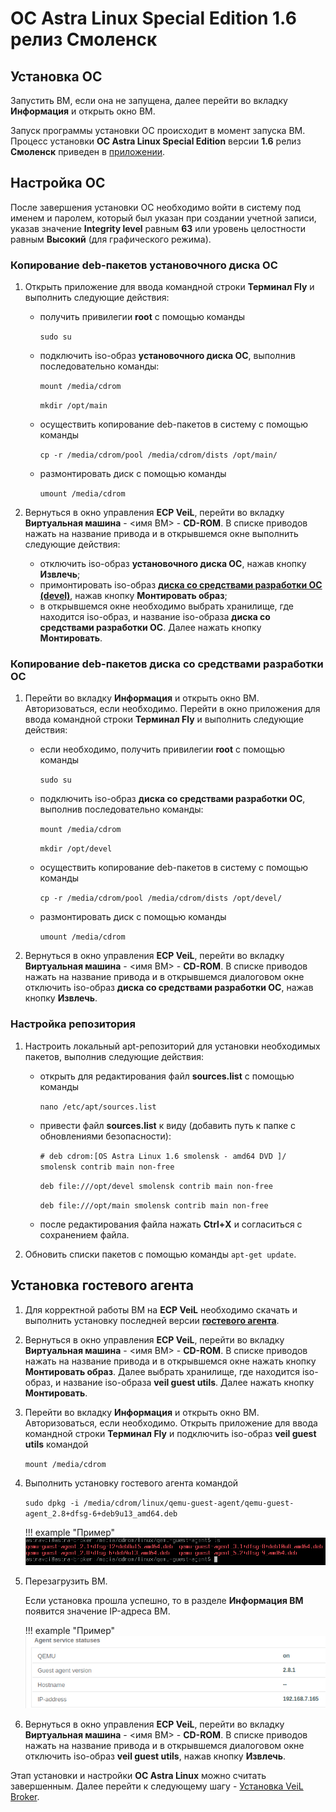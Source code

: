 # ОС Astra Linux Special Edition 1.6 релиз Смоленск

## Установка ОС

Запустить ВМ, если она не запущена, далее перейти во вкладку **Информация** и открыть окно ВМ.

Запуск программы установки ОС происходит в момент запуска ВМ. Процесс установки **ОС 
Astra Linux Special Edition** версии **1.6** релиз **Смоленск** приведен в [приложении](../../../application1-6.md). 

## Настройка ОС

После завершения установки ОС необходимо войти в систему под именем и паролем, который был 
указан при создании учетной записи, указав значение **Integrity level** равным **63** или уровень целостности 
равным **Высокий** (для графического режима).

### Копирование deb-пакетов установочного диска ОС

1. Открыть приложение для ввода командной строки **Терминал Fly** и выполнить следующие действия:

      - получить привилегии **root** с помощью команды
        
          `sudo su`
     
      - подключить iso-образ **установочного диска ОС**, выполнив последовательно команды:
     
          `mount /media/cdrom`
     
          `mkdir /opt/main`
     
      - осуществить копирование deb-пакетов в систему с помощью команды
        
          `cp -r /media/cdrom/pool /media/cdrom/dists /opt/main/`
        
      - размонтировать диск с помощью команды
        
          `umount /media/cdrom`

1. Вернуться в окно управления **ECP VeiL**, перейти во вкладку **Виртуальная машина** - <имя ВМ> - **CD-ROM**. 
В списке приводов нажать на название привода и в открывшемся окне выполнить следующие действия:

      - отключить iso-образ **установочного диска ОС**, нажав кнопку **Извлечь**;
      - примонтировать iso-образ 
        [**диска со средствами разработки ОС (devel)**](https://veil-update.mashtab.org/files/astra/smolensk/devel-smolensk-1.6-20.06.2018_15.56.iso), 
        нажав кнопку **Монтировать образ**;
      - в открывшемся окне необходимо выбрать хранилище, где находится iso-образ, и 
        название iso-образа **диска со средствами разработки ОС**. Далее нажать кнопку **Монтировать**.

### Копирование deb-пакетов диска со средствами разработки ОС

1. Перейти во вкладку **Информация** и открыть окно ВМ. Авторизоваться, если необходимо.
Перейти в окно приложения для ввода командной строки **Терминал Fly** и 
выполнить следующие действия:

      - если необходимо, получить привилегии **root** с помощью команды
     
          `sudo su`
     
      - подключить iso-образ **диска со средствами разработки ОС**, выполнив последовательно команды:
     
          `mount /media/cdrom`
     
          `mkdir /opt/devel`
     
      - осуществить копирование deb-пакетов в систему с помощью команды
        
          `cp -r /media/cdrom/pool /media/cdrom/dists /opt/devel/`
     
      - размонтировать диск с помощью команды
        
          `umount /media/cdrom`

1. Вернуться в окно управления **ECP VeiL**, перейти во вкладку **Виртуальная машина** - <имя ВМ> - **CD-ROM**.
В списке приводов нажать на название привода и в открывшемся диалоговом окне отключить iso-образ **диска со средствами разработки ОС**, 
нажав кнопку **Извлечь**.

### Настройка репозитория

1. Настроить локальный apt-репозиторий для установки необходимых пакетов, выполнив следующие действия:

      - открыть для редактирования файл **sources.list** с помощью команды
     
          `nano /etc/apt/sources.list`
     
      - привести файл **sources.list** к виду (добавить путь к папке с обновлениями безопасности):
     
          `# deb cdrom:[OS Astra Linux 1.6 smolensk - amd64 DVD ]/ smolensk contrib main non-free`
          
          `deb file:///opt/devel smolensk contrib main non-free`
          
          `deb file:///opt/main smolensk contrib main non-free`
          
      - после редактирования файла нажать **Ctrl+Х** и согласиться с сохранением файла. 

1. Обновить списки пакетов с помощью команды
   `apt-get update`.

## Установка гостевого агента

1. Для корректной работы ВМ на **ECP VeiL** необходимо скачать и выполнить установку последней версии
[**гостевого агента**](https://veil-update.mashtab.org/veil_agent/).

1. Вернуться в окно управления **ECP VeiL**, перейти во вкладку **Виртуальная машина** - <имя ВМ> - **CD-ROM**. 
В списке приводов нажать на название привода и в открывшемся окне нажать кнопку **Монтировать образ**. 
Далее выбрать хранилище, где находится iso-образ, и название iso-образа **veil guest utils**. Далее нажать кнопку **Монтировать**. 

1. Перейти во вкладку **Информация** и открыть окно ВМ. Авторизоваться, если необходимо. 
Открыть приложение для ввода командной строки **Терминал Fly** и подключить iso-образ **veil guest utils** командой
 
     `mount /media/cdrom`

1. Выполнить установку гостевого агента командой

     `sudo dpkg -i /media/cdrom/linux/qemu-guest-agent/qemu-guest-agent_2.8+dfsg-6+deb9u13_amd64.deb`

      !!! example "Пример"
          ![image](../../../../../_assets/vdi/how_to/guest_list.png)

1. Перезагрузить ВМ.

   Если установка прошла успешно, то в разделе **Информация ВМ** появится значение IP-адреса ВМ.
        
      !!! example "Пример"
          ![image](../../../../../_assets/vdi/how_to/guest_info.png)
   
1. Вернуться в окно управления **ECP VeiL**, перейти во вкладку **Виртуальная машина** - <имя ВМ> - **CD-ROM**.
В списке приводов нажать на название привода и в открывшемся диалоговом окне отключить iso-образ **veil guest utils**, 
нажав кнопку **Извлечь**.

Этап установки и настройки **ОС Astra Linux** можно считать завершенным. Далее перейти к следующему шагу - 
[Установка VeiL Broker](../../../install/install_broker.md).